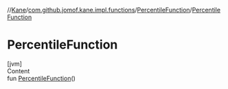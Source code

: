 //[Kane](../../index.md)/[com.github.jomof.kane.impl.functions](../index.md)/[PercentileFunction](index.md)/[PercentileFunction](-percentile-function.md)



# PercentileFunction  
[jvm]  
Content  
fun [PercentileFunction](-percentile-function.md)()  



